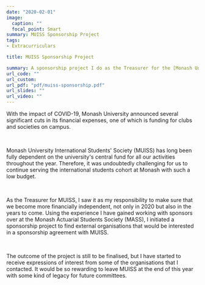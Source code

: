 ```yaml
---
date: "2020-02-01"
image:
  caption: ""
  focal_point: Smart
summary: MUISS Sponsorship Project
tags:
- Extracurriculars

title: MUISS Sponsorship Project

summary: A sponsorship project I do as the Treasurer for the [Monash University International Students' Service](https://www.facebook.com/MUISS.Monash/?ref=page_internal)
url_code: ""
url_custom: 
url_pdf: "pdf/muiss-sponsorship.pdf"
url_slides: ""
url_video: ""
---
```


With the impact of COVID-19, Monash University announced several significant cuts in its financial expenses, one of which is funding for clubs and societies on campus. 

<br> 

Monash University International Students' Society (MUISS) has long been fully dependent on the university's central fund for all our activities throughout the year. Therefore, it was undoubtedly challenging for us to continue serving the international students cohort at Monash with such a low budget. 

<br> 

As the Treasurer for MUISS, I saw it as my responsibility to make sure that we become more financially independent, not only in 2020 but also in the years to come. Using the experience I have gained working with sponsors over at the Monash Actuarial Students Society (MASS), I initiated a sponsorship project to find external organisations that would be interested in a sponsorship agreement with MUISS. 

<br> 

The outcome of the project is still to be finalised, but I have started to receive expressions of interest from some of the organisations that I contacted. It would be so rewarding to leave MUISS at the end of this year with some kind of legacy for future committees. 



